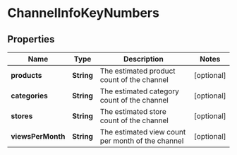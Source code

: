 
# ChannelInfoKeyNumbers

## Properties
Name | Type | Description | Notes
------------ | ------------- | ------------- | -------------
**products** | **String** | The estimated product count of the channel |  [optional]
**categories** | **String** | The estimated category count of the channel |  [optional]
**stores** | **String** | The estimated store count of the channel |  [optional]
**viewsPerMonth** | **String** | The estimated view count per month of the channel |  [optional]



